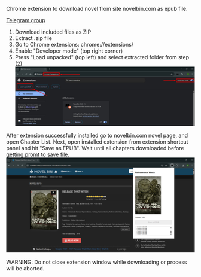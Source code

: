 Chrome extension to download novel from site novelbin.com as epub file.

[Telegram group](https://t.me/novelbinepub)

1) Download included files as ZIP
2) Extract .zip file
3) Go to Chrome extensions: chrome://extensions/
4) Enable "Developer mode" (top right corner)
5) Press "Load unpacked" (top left) and select extracted folder from step (2)
![Load extension](load_extension.jpg)

After extension successfully installed go to novelbin.com novel page, and open Chapter List. 
Next, open installed extension from extension shortcut panel and hit "Save as EPUB". 
Wait until all chapters downloaded before getting promt to save file.
![Example](example.jpg)

WARNING: Do not close extension window while downloading or process will be aborted.
